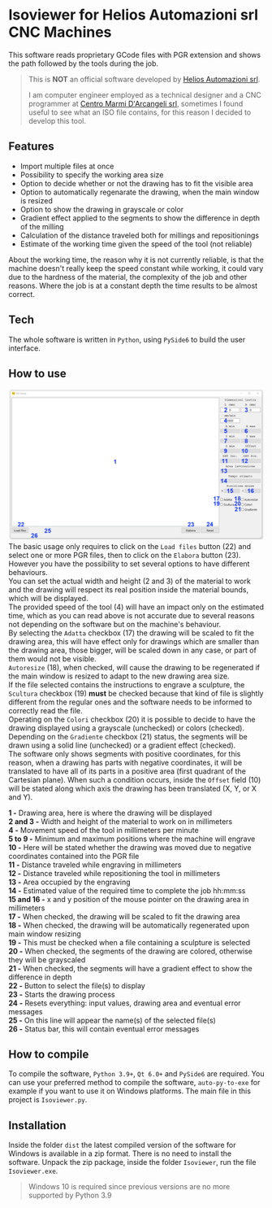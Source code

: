 # Isoviewer for Helios Automazioni srl CNC Machines

This software reads proprietary GCode files with PGR extension and shows the path followed by the tools during the job.

> This is **NOT** an official software developed by [Helios Automazioni srl](https://www.heliosautomazioni.com/it/home-it.html).
>
> I am computer engineer employed as a technical designer and a CNC programmer at [Centro Marmi D'Arcangeli srl](https://www.cmdarcangeli.com), sometimes I found useful to see what an ISO file contains, for this reason I decided to develop this tool.

## Features
- Import multiple files at once
- Possibility to specify the working area size
- Option to decide whether or not the drawing has to fit the visible area
- Option to automatically regenarate the drawing, when the main window is resized
- Option to show the drawing in grayscale or color
- Gradient effect applied to the segments to show the difference in depth of the milling
- Calculation of the distance traveled both for millings and repositionings
- Estimate of the working time given the speed of the tool (not reliable)

About the working time, the reason why it is not currently reliable, is that the machine doesn't really keep the speed constant while working, it could vary due to the hardness of the material, the complexity of the job and other reasons.
Where the job is at a constant depth the time results to be almost correct. 

## Tech
The whole software is written in `Python`, using `PySide6` to build the user interface.

## How to use
![Graphic User Interface](/ui.png)
The basic usage only requires to click on the `Load files` button (22) and select one or more PGR files, then to click on the `Elabora` button (23).  
However you have the possibility to set several options to have different behaviours.  
You can set the actual width and height (2 and 3) of the material to work and the drawing will respect its real position inside the material bounds, which will be displayed.  
The provided speed of the tool (4) will have an impact only on the estimated time, which as you can read above is not accurate due to several reasons not depending on the software but on the machine's behaviour.  
By selecting the `Adatta` checkbox (17) the drawing will be scaled to fit the drawing area, this will have effect only for drawings which are smaller than the drawing area, those bigger, will be scaled down in any case, or part of them would not be visible.  
`Autoresize` (18), when checked, will cause the drawing to be regenerated if the main window is resized to adapt to the new drawing area size.  
If the file selected contains the instructions to engrave a sculpture, the `Scultura` checkbox (19) **must** be checked because that kind of file is slightly different from the regular ones and the software needs to be informed to correctly read the file.  
Operating on the `Colori` checkbox (20) it is possible to decide to have the drawing displayed using a grayscale (unchecked) or colors (checked). Depending on the `Gradiente` checkbox (21) status, the segments will be drawn using a solid line (unchecked) or a gradient effect (checked).  
The software only shows segments with positive coordinates, for this reason, when a drawing has parts with negative coordinates, it will be translated to have all of its parts in a positive area (first quadrant of the Cartesian plane). When such a condition occurs, inside the `Offset` field (10) will be stated along which axis the drawing has been translated (X, Y, or X and Y).

**1 -** Drawing area, here is where the drawing will be displayed  
**2 and 3 -** Width and height of the material to work on in millimeters  
**4 -** Movement speed of the tool in millimeters per minute  
**5 to 9 -** Minimum and maximum positions where the machine will engrave  
**10 -** Here will be stated whether the drawing was moved due to negative coordinates contained into the PGR file  
**11 -** Distance traveled while engraving in millimeters  
**12 -** Distance traveled while repositioning the tool in millimeters  
**13 -** Area occupied by the engraving  
**14 -** Estimated value of the required time to complete the job hh:mm:ss  
**15 and 16 -** x and y position of the mouse pointer on the drawing area in millimeters  
**17 -** When checked, the drawing will be scaled to fit the drawing area  
**18 -** When checked, the drawing will be automatically regenerated upon main window resizing  
**19 -** This must be checked when a file containing a sculpture is selected  
**20 -** When checked, the segments of the drawing are colored, otherwise they will be grayscaled  
**21 -** When checked, the segments will have a gradient effect to show the difference in depth  
**22 -** Button to select the file(s) to display  
**23 -** Starts the drawing process  
**24 -** Resets everything: input values, drawing area and eventual error messages  
**25 -** On this line will appear the name(s) of the selected file(s)  
**26 -** Status bar, this will contain eventual error messages  

## How to compile
To compile the software, `Python 3.9+`, `Qt 6.0+` and `PySide6` are required.
You can use your preferred method to compile the software, `auto-py-to-exe` for example if you want to use it on Windows platforms.
The main file in this project is `Isoviewer.py`.

## Installation
Inside the folder `dist` the latest compiled version of the software for Windows is available in a zip format.
There is no need to install the software.
Unpack the zip package, inside the folder `Isoviewer`, run the file `Isoviewer.exe`.
> Windows 10 is required since previous versions are no more supported by Python 3.9